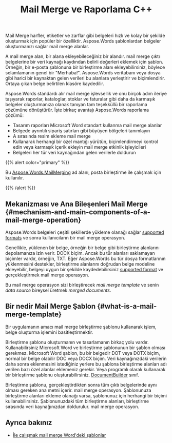 ﻿---
title: Mail Merge ve Raporlama C++
second_title: Aspose.Words için C++
articleTitle: Mail Merge ve Raporlama
linktitle: Mail Merge ve Raporlama
type: docs
description: "Mail Merge kullanarak belgeleri hızlı bir şekilde oluşturmak için popüler bir özelliktir C++. Aspose.Words için C++ standardı alır mail merge işlevsellik ve onu birçok adım ileriye taşıyarak raporlar, kataloglar, stoklar ve faturalar gibi daha da karmaşık belgeler oluşturmanıza olanak tanıyan tam teşekküllü bir raporlama çözümüne dönüştürür."
keywords: "how to use mail merge c++"
weight: 30
url: /tr/cpp/mail-merge-and-reporting/
---

Mail Merge harfler, etiketler ve zarflar gibi belgeleri hızlı ve kolay bir şekilde oluşturmak için popüler bir özelliktir. Aspose.Words şablonlardan belgeler oluşturmanızı sağlar mail merge alanlar.

A mail merge alan, bir alana ekleyebileceğiniz bir alandır. mail merge çıktı belgelerine bir veri kaynağı kaydından belirli değerleri eklemek için şablon. Örneğin, bir e-posta şablonuna bir birleştirme alanı ekleyebilirsiniz, böylece selamlamanın genel bir "Merhaba!". Aspose.Words veritabanı veya dosya gibi harici bir kaynaktan gelen verileri bu alanlara yerleştirir ve biçimlendirir. Ortaya çıkan belge belirtilen klasöre kaydedilir.

Aspose.Words standardı alır mail merge işlevsellik ve onu birçok adım ileriye taşıyarak raporlar, kataloglar, stoklar ve faturalar gibi daha da karmaşık belgeler oluşturmanıza olanak tanıyan tam teşekküllü bir raporlama çözümüne dönüştürür. İşte birkaç avantajı Aspose.Words raporlama çözümü:

- Tasarım raporları Microsoft Word standart kullanma mail merge alanlar
- Belgede ayrıntılı sipariş satırları gibi büyüyen bölgeleri tanımlayın
- A sırasında resim ekleme mail merge
- Kullanarak herhangi bir özel mantığı yürütün, biçimlendirmeyi kontrol edin veya karmaşık içerik ekleyin mail merge etkinlik işleyicileri
- Belgeleri her tür veri kaynağından gelen verilerle doldurun

{{% alert color="primary" %}}

Bu [Aspose.Words.MailMerging](https://reference.aspose.com/words/cpp/aspose.words.mailmerging/) ad alanı, posta birleştirme ile çalışmak için kullanılır.

{{% /alert %}}

## Mekanizması ve Ana Bileşenleri Mail Merge {#mechanism-and-main-components-of-a-mail-merge-operation}

Aspose.Words belgeleri çeşitli şekillerde yükleme olanağı sağlar [supported formats](https://reference.aspose.com/words/cpp/aspose.words/loadformat/) ve sonra kullanıcıların bir mail merge operasyon.

Genellikle, yüklenen bir belge, örneğin bir belge gibi birleştirme alanlarını depolamanıza izin verir. DOCX biçim. Ancak bu tür alanları saklamayan biçimler vardır, örneğin, TXT. Eğer Aspose.Words bu tür dosya formatlarının yüklenmesini destekler, birleştirme alanlarını doğrudan belge modeline ekleyebilir, belgeyi uygun bir şekilde kaydedebilirsiniz [supported format](https://reference.aspose.com/words/cpp/aspose.words/saveformat/) ve gerçekleştirmek mail merge operasyon.

Bu mail merge operasyon sizi birleştirecek *mail merge template* ve senin *data source* bireysel üretmek *merged documents*.

## Bir nedir Mail Merge Şablon {#what-is-a-mail-merge-template}

Bir uygulamanın amacı mail merge birleştirme şablonu kullanarak işlem, belge oluşturma işlemini basitleştirmektir.

Birleştirme şablonu oluşturmanın ve tasarlamanın birkaç yolu vardır. Kullanabilirsiniz Microsoft Word ve birleştirme şablonunun bir şablon olması gerekmez. Microsoft Word şablon, bu bir belgedir DOT veya DOTX biçim, normal bir belge olabilir DOC veya DOCX biçim. Veri kaynağınızdaki verilerin daha sonra eklenmesini istediğiniz yerlere bu şablona birleştirme alanları adı verilen bazı özel alanlar eklemeniz gerekir. Veya programlı olarak kullanarak bir birleştirme şablonu oluşturabilirsiniz. [DocumentBuilder](https://reference.aspose.com/words/cpp/aspose.words/documentbuilder/) sınıf.

Birleştirme şablonu, gerçekleştirdikten sonra tüm çıktı belgelerinde aynı olması gereken ana metni içerir. mail merge operasyon. Şablonunuza birleştirme alanları ekleme olanağı varsa, şablonunuz için herhangi bir biçimi kullanabilirsiniz. Şablonunuzdaki tüm birleştirme alanları, birleştirme sırasında veri kaynağınızdan doldurulur. mail merge operasyon.


## Ayrıca bakınız

- [İle çalışmak mail merge Word'deki şablonlar](https://docs.microsoft.com/en-us/power-platform/admin/work-mail-merge-templates)

